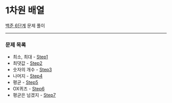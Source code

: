 # 1차원 배열
[백준 6단계](https://www.acmicpc.net/step/6) 문제 풀이

---

### 문제 목록

- 최소, 최대 - [Step1](https://github.com/StudyForCoding/BEAKJOON/tree/master/6_Array1D/Step1/README.md)
- 최댓값 - [Step2](https://github.com/StudyForCoding/BEAKJOON/tree/master/6_Array1D/Step2/README.md)
- 숫자의 개수 - [Step3](https://github.com/StudyForCoding/BEAKJOON/tree/master/6_Array1D/Step3/README.md)
- 나머지 - [Step4](https://github.com/StudyForCoding/BEAKJOON/tree/master/6_Array1D/Step4/README.md)
- 평균 - [Step5](https://github.com/StudyForCoding/BEAKJOON/tree/master/6_Array1D/Step5/README.md)
- OX퀴즈 - [Step6](https://github.com/StudyForCoding/BEAKJOON/tree/master/6_Array1D/Step6/README.md)
- 평균은 넘겠지 - [Step7](https://github.com/StudyForCoding/BEAKJOON/tree/master/6_Array1D/Step7/README.md)

  
